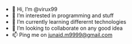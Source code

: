 - 👋 Hi, I’m @virux99
- 👀 I’m interested in programming and stuff
- 🌱 I’m currently learning differernt technologies
- 💞️ I’m looking to collaborate on any good idea
- 📫 Ping me on junaid.m9999@gmail.com

<!---
virux99/virux99 is a ✨ special ✨ repository because its `README.md` (this file) appears on your GitHub profile.
You can click the Preview link to take a look at your changes.
--->
